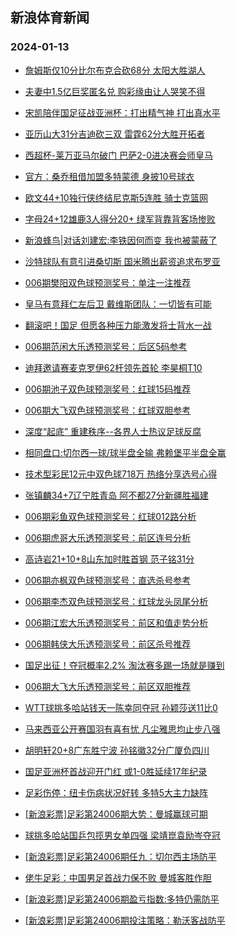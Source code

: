 ## 新浪体育新闻 
### 2024-01-13

+ [詹姆斯仅10分比尔布克合砍68分 太阳大胜湖人](https://sports.sina.com.cn/basketball/nba/2024-01-12/doc-inacfxkz5031518.shtml)

+ [夫妻中1.5亿巨奖匿名兑 购彩缘由让人哭笑不得](https://sports.sina.com.cn/l/2024-01-12/doc-inacfhpi5346875.shtml)

+ [宋凯陪伴国足征战亚洲杯：打出精气神 打出真水平](https://sports.sina.com.cn/china/2024-01-12/doc-inacfnvf5247181.shtml)

+ [亚历山大31分吉迪砍三双 雷霆62分大胜开拓者](https://sports.sina.com.cn/basketball/nba/2024-01-12/doc-inacfxmc1810507.shtml)

+ [西超杯-莱万亚马尔破门 巴萨2-0进决赛会师皇马](https://sports.sina.com.cn/g/laliga/2024-01-12/doc-inacfnve2268791.shtml)

+ [官方：桑乔租借加盟多特蒙德 身披10号球衣](https://sports.sina.com.cn/g/pl/2024-01-12/doc-inacfnvf5223691.shtml)

+ [欧文44+10独行侠终结尼克斯5连胜 骑士克篮网](https://sports.sina.com.cn/basketball/nba/2024-01-12/doc-inacftca2191710.shtml)

+ [字母24+12雄鹿3人得分20+ 绿军背靠背客场惨败](https://sports.sina.com.cn/basketball/nba/2024-01-12/doc-inacfxmh1399524.shtml)

+ [新浪蜂鸟|对话刘建宏:李铁因何而变 我也被蒙蔽了](https://sports.sina.com.cn/china/2024-01-12/doc-inacftck1515796.shtml)

+ [沙特球队有意引进桑切斯 国米腾出薪资追求布罗亚](https://sports.sina.com.cn/global/others/2024-01-12/doc-inacfnvn1614787.shtml)

+ [006期樊阳双色球预测奖号：单注一注推荐](https://sports.sina.com.cn/l/2024-01-12/doc-inacftca2170628.shtml)

+ [皇马有意拜仁左后卫 戴维斯团队：一切皆有可能](https://sports.sina.com.cn/global/germany/2024-01-12/doc-inacftca2175063.shtml)

+ [翻滚吧！国足 但愿各种压力能激发将士背水一战](https://sports.sina.com.cn/china/2024-01-12/doc-inacftcf1924557.shtml)

+ [006期范闲大乐透预测奖号：后区5码参考](https://sports.sina.com.cn/l/2024-01-12/doc-inacfnvn1616478.shtml)

+ [迪拜邀请赛麦克罗伊62杆领先首轮 李昊桐T10](https://sports.sina.com.cn/golf/epgatour/2024-01-12/doc-inacftcc5134513.shtml)

+ [006期池子双色球预测奖号：红球15码推荐](https://sports.sina.com.cn/l/2024-01-12/doc-inacftcc5143701.shtml)

+ [006期大飞双色球预测奖号：红球双胆参考](https://sports.sina.com.cn/l/2024-01-12/doc-inacftcc5143385.shtml)

+ [深度“起底” 重建秩序--各界人士热议足球反腐](https://sports.sina.com.cn/china/2024-01-12/doc-inacfnve2289990.shtml)

+ [相同盘口:切尔西一球/球半盘全输 弗赖堡平半盘全赢](https://sports.sina.com.cn/l/2024-01-12/doc-inachcsz1704751.shtml)

+ [技术型彩民12元中双色球718万 热络分享选号心得](https://sports.sina.com.cn/l/2024-01-12/doc-inachcte1289750.shtml)

+ [张镇麟34+7辽宁胜青岛 阿不都27分新疆胜福建](https://sports.sina.com.cn/basketball/cba/2024-01-12/doc-inachuqq1698518.shtml)

+ [006期彩鱼双色球预测奖号：红球012路分析](https://sports.sina.com.cn/l/2024-01-12/doc-inacftcc5144165.shtml)

+ [006期虎哥大乐透预测奖号：前区连号分析](https://sports.sina.com.cn/l/2024-01-12/doc-inacfnvn1620096.shtml)

+ [高诗岩21+10+8山东加时胜首钢 范子铭31分](https://sports.sina.com.cn/basketball/cba/2024-01-12/doc-inachuqr4637457.shtml)

+ [006期亦枫双色球预测奖号：直选杀号参考](https://sports.sina.com.cn/l/2024-01-12/doc-inacftck1505409.shtml)

+ [006期李杰双色球预测奖号：红球龙头凤尾分析](https://sports.sina.com.cn/l/2024-01-12/doc-inacftck1499447.shtml)

+ [006期江宏大乐透预测奖号：前区和值走势分析](https://sports.sina.com.cn/l/2024-01-12/doc-inacfnvi2025830.shtml)

+ [006期韩侠大乐透预测奖号：前区杀号推荐](https://sports.sina.com.cn/l/2024-01-12/doc-inacfnvi2021607.shtml)

+ [国足出征！夺冠概率2.2% 淘汰赛多踢一场就是赚到](https://sports.sina.com.cn/china/2024-01-12/doc-inacftca2186434.shtml)

+ [006期大飞大乐透预测奖号：前区双胆推荐](https://sports.sina.com.cn/l/2024-01-12/doc-inacfnvn1615963.shtml)

+ [WTT球挑多哈站钱天一陈幸同夺冠 孙颖莎送11比0](https://sports.sina.com.cn/others/pingpang/2024-01-12/doc-inachqht4758553.shtml)

+ [马来西亚公开赛国羽有喜有忧 凡尘雅思均止步八强](https://sports.sina.com.cn/others/badmin/2024-01-12/doc-inachuqw1039005.shtml)

+ [胡明轩20+8广东胜宁波 孙铭徽32分广厦负四川](https://sports.sina.com.cn/basketball/cba/2024-01-12/doc-inachuqq1699921.shtml)

+ [国足亚洲杯首战迎开门红 或1-0胜延续17年纪录](https://sports.sina.com.cn/l/2024-01-13/doc-inacfxmh1406182.shtml)

+ [足彩伤停：纽卡伤病状况好转 多特5大主力缺阵](https://sports.sina.com.cn/l/2024-01-12/doc-inachiyu1876274.shtml)

+ [[新浪彩票]足彩第24006期大势：曼城赢球可期](https://sports.sina.com.cn/l/2024-01-12/doc-inachcsw1965708.shtml)

+ [球挑多哈站国乒包揽男女单四强 梁靖崑袁励岑夺冠](https://sports.sina.com.cn/others/pingpang/2024-01-13/doc-inaciruf4200888.shtml)

+ [[新浪彩票]足彩第24006期任九：切尔西主场防平](https://sports.sina.com.cn/l/2024-01-12/doc-inachcsx4928676.shtml)

+ [佬牛足彩：中国男足首战力保不败 曼城客胜作胆](https://sports.sina.com.cn/l/2024-01-13/doc-inaciwaa1168199.shtml)

+ [[新浪彩票]足彩第24006期盈亏指数:多特仍需防平](https://sports.sina.com.cn/l/2024-01-12/doc-inachcte1295473.shtml)

+ [[新浪彩票]足彩第24006期投注策略：勒沃客战防平](https://sports.sina.com.cn/l/2024-01-12/doc-inachcsx4929133.shtml)

